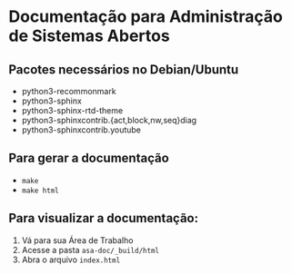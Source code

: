 # Documentação para Administração de Sistemas Abertos

## Pacotes necessários no Debian/Ubuntu
* python3-recommonmark 
* python3-sphinx
* python3-sphinx-rtd-theme
* python3-sphinxcontrib.{act,block,nw,seq}diag
* python3-sphinxcontrib.youtube

## Para gerar a documentação
* `make`
* `make html`
   
## Para visualizar a documentação:
1. Vá para sua Área de Trabalho
2. Acesse a pasta `asa-doc/_build/html`
3. Abra o arquivo `index.html`

